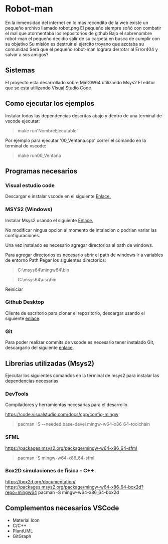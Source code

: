 # Robot-man

En la inmensidad del internet en lo mas recondito de la web existe un pequeño archivo llamado robot.png
El pequeño siempre soñó con combatir el mal que atormentaba los repositorios de github
Bajo el sobrenombre robot-man el pequeño decidio salir de su carpeta en busca de cumplir con su objetivo 
Su misión es destruir el ejercito troyano que azotaba su comunidad
Será que el pequeño robot-man lograra derrotar al Error404 y salvar a sus amigos?

## Sistemas

El proyecto esta desarrollado sobre MinGW64 utilizando Msys2
El editor que se esta utilizando Visual Studio Code

## Como ejecutar los ejemplos

Instalar todas las dependencias descritas abajo y dentro de una terminal de vscode ejecutar:

> make run'NombreEjecutable'

Por ejemplo para ejecutar '00_Ventana.cpp' correr el comando en la terminal de vscode:

> make run00_Ventana


## Programas necesarios

### Visual estudio code
Descargar e instalar vscode en el siguiente [Enlace.](https://code.visualstudio.com/)

### MSYS2 (Windows)

Instalar Msys2 usando el siguiente [Enlace.](https://github.com/msys2/msys2-installer/releases/download/2023-05-26/msys2-x86_64-20230526.exe)

No modificar ningua opcion al momento de intalacion o podrian variar las configuraciones.

Una vez instalado es necesario agregar directorios al path de windows.

Para agregar directorios es necesario abrir el path de windows
Ir a variables de entorno
Path
Pegar los siguientes directorios: 

> C:\msys64\mingw64\bin

> C:\msys64\usr\bin

Reiniciar

### Github Desktop
Cliente de escritorio para clonar el repositorio, descargar usando el siguiente [enlace](https://desktop.github.com/).

### Git
Para poder realizar commits de vscode es necesario tener instalado Git, descargarlo del siguiente [enlace](https://git-scm.com/).


## Librerias utilizadas (Msys2)

Ejecutar los siguientes comandos en la terminal de msys2 para instalar las dependencias necesarias

### DevTools
Compiladores y herramientas necesarias para el desarrollo.

https://code.visualstudio.com/docs/cpp/config-mingw
> pacman -S --needed base-devel mingw-w64-x86_64-toolchain

### SFML
https://packages.msys2.org/package/mingw-w64-x86_64-sfml
> pacman -S mingw-w64-x86_64-sfml

### Box2D simulaciones de fisica - C++
https://box2d.org/documentation/
https://packages.msys2.org/package/mingw-w64-x86_64-box2d?repo=mingw64
pacman -S mingw-w64-x86_64-box2d

## Complementos necesarios VSCode

- Material Icon
- C/C++
- PlantUML
- GitGraph